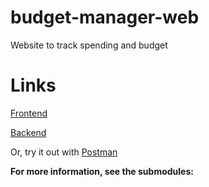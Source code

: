 # budget-manager-web

Website to track spending and budget

# Links

[Frontend](https://budget-manager-frontend-0ec640b5ed51.herokuapp.com/)

[Backend](https://budget-manager-backend-1f09feed9afe.herokuapp.com/)

Or, try it out with [Postman](https://www.postman.com/spaceflight-cosmologist-42752282/workspace/budget-manager/overview)

<b> For more information, see the submodules: </b>
